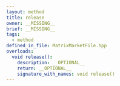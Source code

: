 ```yaml
---
layout: method
title: release
owner: __MISSING__
brief: __MISSING__
tags:
  - method
defined_in_file: MatrixMarketFile.hpp
overloads:
  void release():
    description: __OPTIONAL__
    return: __OPTIONAL__
    signature_with_names: void release()
---
```

